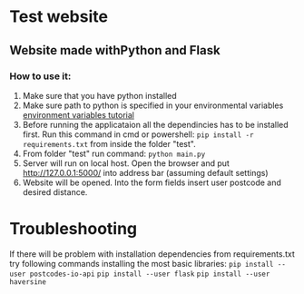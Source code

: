 # Test website

## Website made withPython and Flask

### How to use it:

1. Make sure that you have python installed
2. Make sure path to python is specified in your environmental variables [environment variables tutorial](https://geek-university.com/python/add-python-to-the-windows-path/)
3. Before running the applicataion all the dependincies has to be installed first. Run this command in cmd or powershell:
`pip install -r requirements.txt` from inside the folder "test".
4. From folder "test" run command: 
`python main.py`
5. Server will run on local host. Open the browser and put http://127.0.0.1:5000/ into address bar (assuming default settings)
6. Website will be opened. Into the form fields insert user postcode and desired distance.

# Troubleshooting

If there will be problem with installation dependencies from requirements.txt try following commands installing the most basic libraries:
`pip install --user postcodes-io-api`
`pip install --user flask`
`pip install --user haversine`
